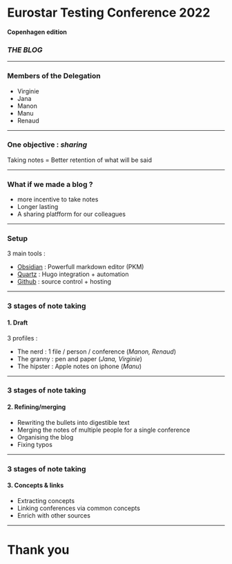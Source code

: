 # Eurostar Testing Conference 2022
**Copenhagen edition**
### _THE BLOG_

---

### Members of the Delegation
- Virginie
- Jana
- Manon
- Manu
- Renaud
---
### One objective : _sharing_

 Taking notes = Better retention of what will be said

---
### What if we made a blog ?

- more incentive to take notes
- Longer lasting
- A sharing platfform for our colleagues

---
### Setup
 3 main tools :
- [Obsidian](https://obsidian.md/) : Powerfull markdown editor (PKM)
 - [Quartz](https://quartz.jzhao.xyz/) : Hugo integration + automation
 - [Github](https://github.com/) : source control + hosting 

---
### 3 stages of note taking

#### 1. Draft
3 profiles :
- The nerd : 1 file / person / conference (_Manon, Renaud_)
- The granny : pen and paper (_Jana, Virginie_)
- The hipster : Apple notes on iphone (_Manu_)

---
### 3 stages of note taking

#### 2. Refining/merging

- Rewriting the bullets into digestible text
- Merging the notes of multiple people for a single conference
- Organising the blog
- Fixing typos

---
### 3 stages of note taking

#### 3. Concepts & links

- Extracting concepts
- Linking conferences via common concepts
- Enrich with other sources

---
# **Thank you**
